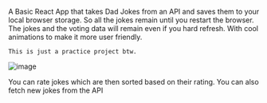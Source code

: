 A Basic React App that takes Dad Jokes from an API and saves them to your local browser storage. So all the jokes remain until you restart the browser. The jokes and the voting data will remain even if you hard refresh. 
    With cool animations to make it more user friendly.
    
    This is just a practice project btw.

![image](https://user-images.githubusercontent.com/58062082/131128087-1a113776-b588-43f0-a62a-333563a540d1.png)

You can rate jokes which are then sorted based on their rating. You can also fetch new jokes from the API
